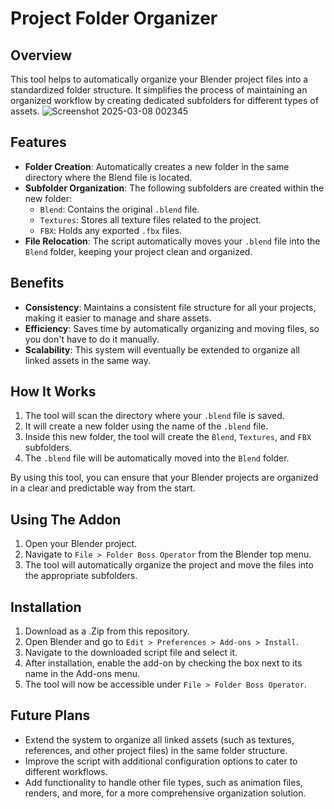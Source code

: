 # Project Folder Organizer

## Overview

This tool helps to automatically organize your Blender project files into a standardized folder structure. It simplifies the process of maintaining an organized workflow by creating dedicated subfolders for different types of assets.
![Screenshot 2025-03-08 002345](https://github.com/user-attachments/assets/b2de9ec2-0a1f-43b7-82db-2e8b2aaa88fd)

## Features

- **Folder Creation**: Automatically creates a new folder in the same directory where the Blend file is located.
- **Subfolder Organization**: The following subfolders are created within the new folder:
  - `Blend`: Contains the original `.blend` file.
  - `Textures`: Stores all texture files related to the project.
  - `FBX`: Holds any exported `.fbx` files.
- **File Relocation**: The script automatically moves your `.blend` file into the `Blend` folder, keeping your project clean and organized.

## Benefits

- **Consistency**: Maintains a consistent file structure for all your projects, making it easier to manage and share assets.
- **Efficiency**: Saves time by automatically organizing and moving files, so you don't have to do it manually.
- **Scalability**: This system will eventually be extended to organize all linked assets in the same way.

## How It Works

1. The tool will scan the directory where your `.blend` file is saved.
2. It will create a new folder using the name of the `.blend` file.
3. Inside this new folder, the tool will create the `Blend`, `Textures`, and `FBX` subfolders.
4. The `.blend` file will be automatically moved into the `Blend` folder.
   
By using this tool, you can ensure that your Blender projects are organized in a clear and predictable way from the start.

## Using The Addon

1. Open your Blender project.
2. Navigate to `File > Folder Boss Operator` from the Blender top menu.
3. The tool will automatically organize the project and move the files into the appropriate subfolders.

## Installation

1. Download as a .Zip from this repository.
2. Open Blender and go to `Edit > Preferences > Add-ons > Install`.
3. Navigate to the downloaded script file and select it.
4. After installation, enable the add-on by checking the box next to its name in the Add-ons menu.
5. The tool will now be accessible under `File > Folder Boss Operator`.

## Future Plans

- Extend the system to organize all linked assets (such as textures, references, and other project files) in the same folder structure.
- Improve the script with additional configuration options to cater to different workflows.
- Add functionality to handle other file types, such as animation files, renders, and more, for a more comprehensive organization solution.
